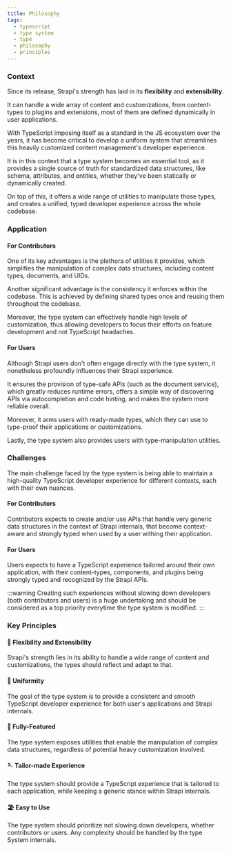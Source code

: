 ```yaml
---
title: Philosophy
tags:
  - typescript
  - type system
  - type
  - philosophy
  - principles
---
```


### Context

Since its release, Strapi's strength has laid in its **flexibility** and **extensibility**.

It can handle a wide array of content and customizations, from content-types to plugins and extensions, most of them are defined dynamically in user applications.

With TypeScript imposing itself as a standard in the JS ecosystem over the years, it has become critical to develop a uniform system that streamlines this heavily customized content management's developer experience.

It is in this context that a type system becomes an essential tool, as it provides a single source of truth for standardized data structures, like schema, attributes, and entities, whether they've been statically or dynamically created.

On top of this, it offers a wide range of utilities to manipulate those types, and creates a unified, typed developer experience across the whole codebase.

### Application 

#### For Contributors

One of its key advantages is the plethora of utilities it provides, which simplifies the manipulation of complex data structures, including content types, documents, and UIDs.

Another significant advantage is the consistency it enforces within the codebase. This is achieved by defining shared types once and reusing them throughout the codebase.

Moreover, the type system can effectively handle high levels of customization, thus allowing developers to focus their efforts on feature development and not TypeScript headaches.

#### For Users

Although Strapi users don't often engage directly with the type system, it nonetheless profoundly influences their Strapi experience.

It ensures the provision of type-safe APIs (such as the document service), which greatly reduces runtime errors, offers a simple way of discovering APIs via autocompletion and code hinting, and makes the system more reliable overall.

Moreover, it arms users with ready-made types, which they can use to type-proof their applications or customizations.

Lastly, the type system also provides users with type-manipulation utilities.

### Challenges

The main challenge faced by the type system is being able to maintain a high-quality TypeScript developer experience for different contexts, each with their own nuances.

#### For Contributors

Contributors expects to create and/or use APIs that handle very generic data structures in the context of Strapi internals, that become context-aware and strongly typed when used by a user withing their application.

#### For Users

Users expects to have a TypeScript experience tailored around their own application, with their content-types, components, and plugins being strongly typed and recognized by the Strapi APIs.

:::warning
Creating such experiences without slowing down developers (both contributors and users) is a huge undertaking and should be considered as a top priority everytime the type system is modified. 
:::

### Key Principles

#### 🧩 Flexibility and Extensibility 

Strapi's strength lies in its ability to handle a wide range of content and customizations, the types should reflect and adapt to that.

#### 📏 Uniformity

The goal of the type system is to provide a consistent and smooth TypeScript developer experience for both user's applications and Strapi internals.

#### 🧰 Fully-Featured

The type system exposes utilities that enable the manipulation of complex data structures, regardless of potential heavy customization involved.

#### 🪡 Tailor-made Experience

The type system should provide a TypeScript experience that is tailored to each application, while keeping a generic stance within Strapi internals.

#### 🏖️ Easy to Use

The type system should prioritize not slowing down developers, whether contributors or users. Any complexity should be handled by the type System internals.
